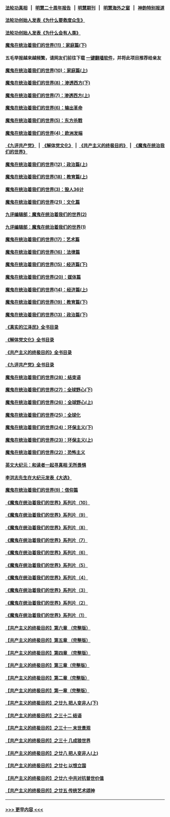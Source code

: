 #### [法轮功真相](https://github.com/gfw-breaker/truth/blob/master/README.md?t=0) &nbsp;&nbsp;|&nbsp;&nbsp; [明慧二十周年报告](https://github.com/gfw-breaker/mh-reports/blob/master/README.md?t=0) &nbsp;&nbsp;|&nbsp;&nbsp;[明慧期刊](https://github.com/gfw-breaker/mh-qikan) &nbsp;&nbsp;|&nbsp;&nbsp; [明慧海外之窗](https://github.com/gfw-breaker/mh-news/blob/master/README.md?t=0) &nbsp;&nbsp;|&nbsp;&nbsp; [神韵特别报道](https://github.com/gfw-breaker/mh-news/blob/master/shenyun.md?t=0)
#### [法轮功创始人发表《为什么要救度众生》](../pages/nsc422/n13975246.md?t=05110643) 
#### [法轮功创始人发表《为什么会有人类》](../pages/nsc422/n13912117.md?t=05110643) 
#### [魔鬼在统治着我们的世界(11)：家庭篇(下)](../pages/nsc422/n10440961.md?t=05110643) 
#### 五毛举报越来越频繁，请网友们前往下载 [一键翻墙软件](https://github.com/gfw-breaker/ssr-accounts)，并将此项目推荐给亲友
#### [魔鬼在统治着我们的世界(10)：家庭篇(上)](../pages/nsc422/n10435448.md?t=05110643) 
#### [魔鬼在统治着我们的世界(8)：渗透西方(下)](../pages/nsc422/n10429603.md?t=05110643) 
#### [魔鬼在统治着我们的世界(7)：渗透西方(上)](../pages/nsc422/n10426013.md?t=05110643) 
#### [魔鬼在统治着我们的世界(6)：输出革命](../pages/nsc422/n10421536.md?t=05110643) 
#### [魔鬼在统治着我们的世界(5)：东方杀戮](../pages/nsc422/n10417707.md?t=05110643) 
#### [魔鬼在统治着我们的世界(4)：欧洲发端](../pages/nsc422/n10414890.md?t=05110643) 
#### [《九评共产党》](https://github.com/begood0513/9ping.md/blob/master/README.md) &nbsp;|&nbsp; [《解体党文化》](../../../../jtdwh.md/blob/master/README.md)  &nbsp;|&nbsp; [《共产主义的终极目的》](../../../../gczydzjmd.md/blob/master/README.md) &nbsp;|&nbsp; [《魔鬼在统治我们的世界》](../../../../mgztzwmdsj.md/blob/master/README.md) 
#### [魔鬼在统治着我们的世界(12)：政治篇(上)](../pages/nsc422/n10444576.md?t=05110643) 
#### [魔鬼在统治着我们的世界(18)：教育篇(上)](../pages/nsc422/n10526970.md?t=05110643) 
#### [魔鬼在统治着我们的世界(3)：毁人36计](../pages/nsc422/n10411583.md?t=05110643) 
#### [魔鬼在统治着我们的世界(21)：文化篇](../pages/nsc422/n10597706.md?t=05110643) 
#### [九评编辑部：魔鬼在统治着我们的世界(2)](../pages/nsc422/n10410036.md?t=05110643) 
#### [九评编辑部：魔鬼在统治着我们的世界(1)](../pages/nsc422/n10406825.md?t=05110643) 
#### [魔鬼在统治着我们的世界(17)：艺术篇](../pages/nsc422/n10499093.md?t=05110643) 
#### [魔鬼在统治着我们的世界(16)：法律篇](../pages/nsc422/n10485969.md?t=05110643) 
#### [魔鬼在统治着我们的世界(15)：经济篇(下)](../pages/nsc422/n10469975.md?t=05110643) 
#### [魔鬼在统治着我们的世界(20)：媒体篇](../pages/nsc422/n10586579.md?t=05110643) 
#### [魔鬼在统治着我们的世界(14)：经济篇(上)](../pages/nsc422/n10457370.md?t=05110643) 
#### [魔鬼在统治着我们的世界(19)：教育篇(下)](../pages/nsc422/n10564808.md?t=05110643) 
#### [魔鬼在统治着我们的世界(13)：政治篇(下)](../pages/nsc422/n10448270.md?t=05110643) 
#### [《真实的江泽民》全书目录](../pages/nsc422/n13721399.md?t=05110643) 
#### [《解体党文化》全书目录](../pages/nsc422/n13721157.md?t=05110643) 
#### [《共产主义的终极目的》全书目录](../pages/nsc422/n13721048.md?t=05110643) 
#### [《九评共产党》全书目录](../pages/nsc422/n13708085.md?t=05110643) 
#### [魔鬼在统治着我们的世界(28)：结束语](../pages/nsc422/n10936246.md?t=05110643) 
#### [魔鬼在统治着我们的世界(27)：全球野心(下)](../pages/nsc422/n10928319.md?t=05110643) 
#### [魔鬼在统治着我们的世界(26)：全球野心(上)](../pages/nsc422/n10900318.md?t=05110643) 
#### [魔鬼在统治着我们的世界(25)：全球化](../pages/nsc422/n10788205.md?t=05110643) 
#### [魔鬼在统治着我们的世界(24)：环保主义(下)](../pages/nsc422/n10695307.md?t=05110643) 
#### [魔鬼在统治着我们的世界(23)：环保主义(上)](../pages/nsc422/n10688613.md?t=05110643) 
#### [魔鬼在统治着我们的世界(22)：恐怖主义](../pages/nsc422/n10614727.md?t=05110643) 
#### [英文大纪元：和读者一起寻真相 无所畏惧](../pages/nsc422/n12542027.md?t=05110643) 
#### [李洪志先生在大纪元发表《大选》](../pages/nsc422/n12534746.md?t=05110643) 
#### [魔鬼在统治着我们的世界(9)：信仰篇](../pages/nsc422/n10432159.md?t=05110643) 
#### [《魔鬼在统治着我们的世界》系列片（10）](../pages/nsc422/n12292670.md?t=05110643) 
#### [《魔鬼在统治着我们的世界》系列片（9）](../pages/nsc422/n12290859.md?t=05110643) 
#### [《魔鬼在统治着我们的世界》系列片（8）](../pages/nsc422/n12287445.md?t=05110643) 
#### [《魔鬼在统治着我们的世界》系列片（7）](../pages/nsc422/n12283425.md?t=05110643) 
#### [《魔鬼在统治着我们的世界》系列片（6）](../pages/nsc422/n12282314.md?t=05110643) 
#### [《魔鬼在统治着我们的世界》系列片（5）](../pages/nsc422/n12281419.md?t=05110643) 
#### [《魔鬼在统治着我们的世界》系列片（4）](../pages/nsc422/n12274024.md?t=05110643) 
#### [《魔鬼在统治着我们的世界》系列片（3）](../pages/nsc422/n12271322.md?t=05110643) 
#### [《魔鬼在统治着我们的世界》系列片（2）](../pages/nsc422/n12269049.md?t=05110643) 
#### [《魔鬼在统治着我们的世界》系列片（1）](../pages/nsc422/n12267575.md?t=05110643) 
#### [【共产主义的终极目的】第六章 （完整版）](../pages/nsc422/n11428913.md?t=05110643) 
#### [【共产主义的终极目的】第五章 （完整版）](../pages/nsc422/n11428912.md?t=05110643) 
#### [【共产主义的终极目的】第四章 （完整版）](../pages/nsc422/n11428907.md?t=05110643) 
#### [【共产主义的终极目的】第三章（完整版）](../pages/nsc422/n11428848.md?t=05110643) 
#### [【共产主义的终极目的】第二章（完整版）](../pages/nsc422/n11428831.md?t=05110643) 
#### [【共产主义的终极目的】第一章（完整版）](../pages/nsc422/n11417651.md?t=05110643) 
#### [【共产主义的终极目的】之廿九 把人变非人(下)](../pages/nsc422/n11344140.md?t=05110643) 
#### [【共产主义的终极目的】之三十二 结语](../pages/nsc422/n11360535.md?t=05110643) 
#### [【共产主义的终极目的】之三十一 末世景观](../pages/nsc422/n11351129.md?t=05110643) 
#### [【共产主义的终极目的】之三十 几成狼世界](../pages/nsc422/n11348280.md?t=05110643) 
#### [【共产主义的终极目的】之廿八 把人变非人(上)](../pages/nsc422/n11340492.md?t=05110643) 
#### [【共产主义的终极目的】之廿七 以恨立国](../pages/nsc422/n11336944.md?t=05110643) 
#### [【共产主义的终极目的】之廿六 中共对抗普世价值](../pages/nsc422/n11324785.md?t=05110643) 
#### [【共产主义的终极目的】之廿五 传统艺术颂神](../pages/nsc422/n11296396.md?t=05110643) 

----
#### [ >>> 更早内容 <<< ](../indexes/nsc422-earlier.md)
